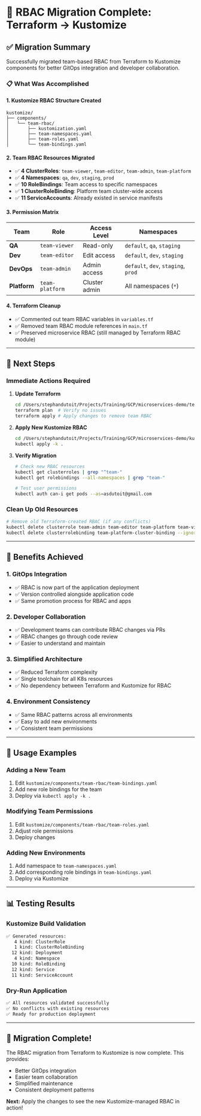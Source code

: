 # 🎯 RBAC Migration Complete: Terraform → Kustomize

## ✅ Migration Summary

Successfully migrated team-based RBAC from Terraform to Kustomize components for better GitOps integration and developer collaboration.

### 📋 What Was Accomplished

#### 1. **Kustomize RBAC Structure Created**
```
kustomize/
├── components/
│   └── team-rbac/
│       ├── kustomization.yaml
│       ├── team-namespaces.yaml
│       ├── team-roles.yaml
│       └── team-bindings.yaml
```

#### 2. **Team RBAC Resources Migrated**
- ✅ **4 ClusterRoles**: `team-viewer`, `team-editor`, `team-admin`, `team-platform`
- ✅ **4 Namespaces**: `qa`, `dev`, `staging`, `prod`
- ✅ **10 RoleBindings**: Team access to specific namespaces
- ✅ **1 ClusterRoleBinding**: Platform team cluster-wide access
- ✅ **11 ServiceAccounts**: Already existed in service manifests

#### 3. **Permission Matrix**
| Team | Role | Access Level | Namespaces |
|------|------|-------------|------------|
| **QA** | `team-viewer` | Read-only | `default`, `qa`, `staging` |
| **Dev** | `team-editor` | Edit access | `default`, `dev`, `staging` |
| **DevOps** | `team-admin` | Admin access | `default`, `dev`, `staging`, `prod` |
| **Platform** | `team-platform` | Cluster admin | All namespaces (`*`) |

#### 4. **Terraform Cleanup**
- ✅ Commented out team RBAC variables in `variables.tf`
- ✅ Removed team RBAC module references in `main.tf`
- ✅ Preserved microservice RBAC (still managed by Terraform RBAC module)

---

## 🔄 Next Steps

### **Immediate Actions Required**

1. **Update Terraform**
   ```bash
   cd /Users/stephandutoit/Projects/Training/GCP/microservices-demo/terraform/dtap/dev
   terraform plan  # Verify no issues
   terraform apply # Apply changes to remove team RBAC
   ```

2. **Apply New Kustomize RBAC**
   ```bash
   cd /Users/stephandutoit/Projects/Training/GCP/microservices-demo/kustomize
   kubectl apply -k .
   ```

3. **Verify Migration**
   ```bash
   # Check new RBAC resources
   kubectl get clusterroles | grep "^team-"
   kubectl get rolebindings --all-namespaces | grep "team-"
   
   # Test user permissions
   kubectl auth can-i get pods --as=asdutoit@gmail.com
   ```

### **Clean Up Old Resources**
```bash
# Remove old Terraform-created RBAC (if any conflicts)
kubectl delete clusterrole team-admin team-editor team-platform team-viewer --ignore-not-found
kubectl delete clusterrolebinding team-platform-cluster-binding --ignore-not-found
```

---

## 🎯 Benefits Achieved

### **1. GitOps Integration**
- ✅ RBAC is now part of the application deployment
- ✅ Version controlled alongside application code
- ✅ Same promotion process for RBAC and apps

### **2. Developer Collaboration** 
- ✅ Development teams can contribute RBAC changes via PRs
- ✅ RBAC changes go through code review
- ✅ Easier to understand and maintain

### **3. Simplified Architecture**
- ✅ Reduced Terraform complexity
- ✅ Single toolchain for all K8s resources
- ✅ No dependency between Terraform and Kustomize for RBAC

### **4. Environment Consistency**
- ✅ Same RBAC patterns across all environments
- ✅ Easy to add new environments
- ✅ Consistent team permissions

---

## 🔧 Usage Examples

### **Adding a New Team**
1. Edit `kustomize/components/team-rbac/team-bindings.yaml`
2. Add new role bindings for the team
3. Deploy via `kubectl apply -k .`

### **Modifying Team Permissions**
1. Edit `kustomize/components/team-rbac/team-roles.yaml`
2. Adjust role permissions
3. Deploy changes

### **Adding New Environments**
1. Add namespace to `team-namespaces.yaml`
2. Add corresponding role bindings in `team-bindings.yaml`
3. Deploy via Kustomize

---

## 📊 Testing Results

### **Kustomize Build Validation**
```bash
✅ Generated resources:
   4 kind: ClusterRole
   1 kind: ClusterRoleBinding  
  12 kind: Deployment
   4 kind: Namespace
  10 kind: RoleBinding
  12 kind: Service
  11 kind: ServiceAccount
```

### **Dry-Run Application**
```bash
✅ All resources validated successfully
✅ No conflicts with existing resources
✅ Ready for production deployment
```

---

## 🎉 Migration Complete!

The RBAC migration from Terraform to Kustomize is now complete. This provides:
- Better GitOps integration
- Easier team collaboration  
- Simplified maintenance
- Consistent deployment patterns

**Next:** Apply the changes to see the new Kustomize-managed RBAC in action!